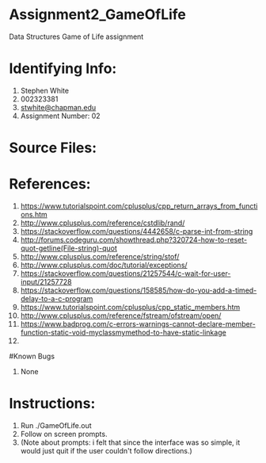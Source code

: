 # Assignment2_GameOfLife
Data Structures Game of Life assignment

# Identifying Info:
1. Stephen White
2. 002323381
3. stwhite@chapman.edu
4. Assignment Number: 02

# Source Files:

# References:
1. https://www.tutorialspoint.com/cplusplus/cpp_return_arrays_from_functions.htm
2. http://www.cplusplus.com/reference/cstdlib/rand/
3. https://stackoverflow.com/questions/4442658/c-parse-int-from-string
4. http://forums.codeguru.com/showthread.php?320724-how-to-reset-quot-getline(File-string)-quot
5. http://www.cplusplus.com/reference/string/stof/
6. http://www.cplusplus.com/doc/tutorial/exceptions/
7. https://stackoverflow.com/questions/21257544/c-wait-for-user-input/21257728
8. https://stackoverflow.com/questions/158585/how-do-you-add-a-timed-delay-to-a-c-program
9. https://www.tutorialspoint.com/cplusplus/cpp_static_members.htm
10. http://www.cplusplus.com/reference/fstream/ofstream/open/
11. https://www.badprog.com/c-errors-warnings-cannot-declare-member-function-static-void-myclassmymethod-to-have-static-linkage
12. 

#Known Bugs
1. None

# Instructions:
1. Run ./GameOfLife.out
2. Follow on screen prompts.
3. (Note about prompts: i felt that since the interface was so simple, 
it would just quit if the user couldn't follow directions.)